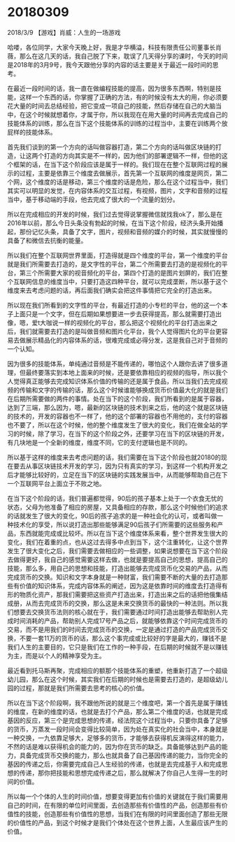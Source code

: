 # 20180309

2018/3/9 【游戏】肖威：人生的一场游戏

哈喽，各位同学，大家今天晚上好，我是才华横溢，科技有限责任公司董事长肖薇，那么在这几天的话，我自己脱了下来，耽误了几天得分享的课时，今天的时间是2018年的3月9号，我今天跟他分享的内容的话主要是关于最近一段时间的思考。

在最近一段时间的话，我一直在做编程技能的提高，因为很多东西啊，特别是技能，这样一个东西的话，你掌握了正确的方法，有的时候没有太大的用，你必须要花大量的时间去总结经验，把它变成一项自己的技能，然后存储在自己的大脑当中，在这个时候就想着你，才属于你，所以我现在在用大量的时间再去完成自己的技能体系的训练，那么在当下这个技能体系的训练的过程当中，主要在训练两个放屁样的技能体系。

首先我们谈到的第一个方向的话叫做容器打造，第二个方向的话叫做区块链的打造，让这两个打造的方向其实是不一样的，因为他们的部署逻辑不一样，但他的这个框架的话，在当下这个阶段应该是属于一样的。我们现在在整个互联网过程的展示的过程，主要是依靠三个维度去做展示，首先第一个互联网的维度是网页，第二个网，这个维度的话是移动，第三个维度的话是危险，那么在这个过程当中，我们其实可以明显的发觉，在内容体系的交互过程，有视频，图片，文字和音频的过程当中，基于移动端的手段，他去完成了很大的一个流量的划分。

所以在完成相应的开发的时候，我们过去觉得说掌握微信就找我ok了，那么是在2016年以前，那么今日头条没有勃起的时候，在当下这个阶段，经济头条开始播起，那份记忆头条，具备了文字，图片，视频和音频的媒介的时候，其实就慢慢的具备了和微信去抗衡的能量。

所以我们在整个互联网世界里面，打造得就是四个维度的平台，第一个维度的平台就是我们所需要去打造的，是文字性的平台，第二个所需要去打造的是视频化的平台，第三个所需要大家的视音频化的平台，第四个打造的是图片划屏的，我们在整个互联网信息的维度当中，只要打造这四种平台，就可以完成垄断，所以基于这个维度来去考虑问题的话，再后面我们确实会把这件事情把它完全的打造出来。

所以现在我们所看到的文字性的平台，有最近打造的小专栏的平台，他的这一个本子上面只是一个文字，但在后期如果想要进一步去获得提高，那么就需要打造出像，嗯，爱t大咖说一样的视频化的平台，那么把这个视频化的平台打造出来之后，我们就需要去打造的是叫做音频和图片化平台，我个人觉得图片化的平台更容易去做展示精品化的内容体系的话，很难完成或必得分发，这是我自己对于音频的一个认知。

因为很多的技能体系，单纯通过音频是不能传递的，哪怕这个人跟你去讲了很多道理，但最终要落实到本地上面来的时候，还是要依靠相应的视频的指导，所以我个人觉得真正能够去完成知识体系价值的传输的还是属于食品，所以当我们去完成视频的传输和文字的传输的话，那么这个时候谁能够换成货币价值最大化的就是我们在后期所需要做的两件的事情。处在当下的这个阶段，我们所看到的是属于容器，达到了三端，那么因为，嗯，最新的区块链的技术到来之后，他的这个就是区块链的技术的，开发的容器也不一样了，他的这个部署的容器也不用他的，支付的容器也不要了，所以在这个时候，他的整个维度发生了很大的变化，我们在做全站的学习的时候，除了学习，在当下的这个阶段之外，还要学习在当下的区块链的开发，有几块地是一个全新的维度，维度不同，它的支付逻辑也是不同的。

所以基于这样的维度来去考虑问题的话，我们需要在当下这个阶段也就20180的现在要去从事区块链技术开发的学习，因为只有真实的学习，到这样一个机构开发之后才能够比较好的，立足在当下的区块链的实践发展当中，从而能够帮助自己在下一个互联网平台上面立于不败之地。

在当下这个阶段的话，我们普遍都觉得，90后的孩子基本上处于一个衣食无忧的状态，父母为他准备了相应的房屋，又具备相应的存款，那么这个时候他们的追求的话就发生了很大的变化，90后的孩子追求的是一种社会化的认可，或者叫做一种技术化的享受，所以说打造出那些能够满足90后孩子们所需要的这些服务和产品，东西就能完成或比较坏。所以在当下这个维度体系来看，整个世界发生很大的变化，我们在着重的点，也从这过去得多中点到当下，这个注重转化，让这个世界发生了很大变化之后，我们需要去做相应的一些调整，如果说想要在当下这个阶段去做得更好，我自己的感觉需要这样去做，也就是要提高自己的思想，提高自己的技能，那么多，用自己的思想和技能，打造出能够去完成货币化交易的产品，从而完成货币的交换。知识和文字本身就是一种财富，我们需要不断的大量的去打造那些有价值的知识体系，完成内容体系的阐述，因为这是依靠时间的维度去打造得有形的物质化资产，那我们需要把这些资产打造出来，打造出来之后的话把他俄集结成册，从而去完成货币的交换，那么这是未来交换货币的最快的一种法则。所以我们想要去交换货币法则的核心就在于，我们需要通过时间打造出能够去帮助别人完成时间消耗的产品，帮助别人完成17号产品之后，就能够依靠这个时间完成货币的交易，而不是用我们的时间去完成货币的交换，一定是通过打造的产品完成货币交换，不要一套11万的货币的话，那么这个事完成或比较好的字是最大的，赚钱不是我们人生的主要目的，它只是我们在工作的一种手段，在后期的时候就不是以赚钱为主，而是以个人的精神享受为主。

最近看到托马斯再聚，完成相应的额那个技能体系的重塑，他重新打造了一个超级幼儿园，那么在这个时候，其实我们在后期的时候也是需要去打造的，是超级幼儿园的过程，那就是我们所需要去思考的核心的价值。

所以在当下这个阶段啊，我不跟他所说的就是三个维度吧，第一个首先是属于赚钱的维度，在新的维度的话，也就是去打个产品，那么第二个维度的话，也就是完成基因的反应，第三个是完成思想的传递，经法院这个过程当中，只要你具备了足够的货币，万蒸发一段时间会变得比较简单，因为处在真实化的社会当中，本身就是一种交换，一九依靠足够大，足够多的货币，才能够去获得机反演得这样的能力，不然的话是难以获得机会的能力的，因为你在货币的缺乏。具备能够达到产品的能力，具备完成货币交换的能力，那么也就具备了自己基因传递的能力，当你完全的基因的传递之后，你需要完成自己人生经验的传递，也就是去完成基于人和完成思想的传递，那你把技能和思想完成传递之后，那么就解决了你自己人生得一生的时间的价值。

所以每一个个体的人生的时间价值，想要变得更加有价值的关键就在于我们需要用自己的时间，在有限的单位时间里面，去创造那些有价值性的产品，创造那些有价值性的技能，创造那些有价值性的思想，当我们在有限的时间里面创造了那些无限的价值性的产品，到这个时候才是我们个体处在这个世界上面，人生最应该产生的价值。
